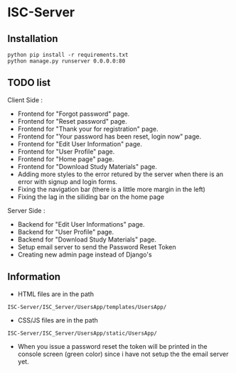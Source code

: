 # ISC-Server

## Installation

```
python pip install -r requirements.txt
python manage.py runserver 0.0.0.0:80
```

## TODO list

Client Side :

- Frontend  for "Forgot password" page.
- Frontend  for "Reset password" page.
- Frontend  for "Thank your for registration" page.
- Frontend  for "Your password has been reset, login now" page.
- Frontend  for "Edit User Information" page.
- Frontend  for "User Profile" page.
- Frontend  for "Home page" page.
- Frontend  for "Download Study Materials" page.
- Adding more styles to the error retured by the server when there is an error with signup and login forms.
- Fixing the navigation bar (there is a little more margin in the left)
- Fixing the lag in the siliding bar on the home page

Server Side :

- Backend for "Edit User Informations" page.
- Backend for "User Profile" page.
- Backend for "Download Study Materials" page.
- Setup email server to send the Password Reset Token
- Creating new admin page instead of Django's


## Information

- HTML files are in the path 
```
ISC-Server/ISC_Server/UsersApp/templates/UsersApp/
```

- CSS/JS files are in the path 
```
ISC-Server/ISC_Server/UsersApp/static/UsersApp/
```
- When you issue a password reset the token will be printed in the console screen (green color) since i have not setup the the email server yet.
